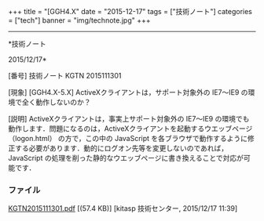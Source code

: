 ﻿+++
title = "[GGH4.X"
date = "2015-12-17"
tags = ["技術ノート"]
categories = ["tech"]
banner = "img/technote.jpg"
+++

-----------------------------------------------------------------------------------------------------------------------------

*技術ノート

2015/12/17*


[番号]
技術ノート KGTN 2015111301

[現象]
[GGH4.X-5.X] ActiveXクライアントは，サポート対象外の IE7～IE9
の環境で全く動作しないのか？

[説明]
ActiveXクライアントは，事実上サポート対象外の IE7～IE9
の環境でも動作します．問題になるのは，ActiveXクライアントを起動するウエッブページ
（logon.html） の方で，この中の JavaScript
を各ブラウザで動作するように修正する必要があります．動的にログオン先等を変更しないのであれば，JavaScript
の処理を削った静的なウエッブページに書き換えることで対応が可能です．


### ファイル

 
 


[KGTN2015111301.pdf](http://techreport.kitasp.net/attachments/download/2374/KGTN2015111301.pdf)
 [(57.4 KB)] [kitasp 技術センター, 2015/12/17
11:39]


 


 

